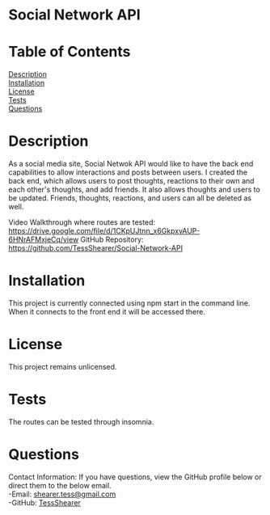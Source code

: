 

# Social Network API

# Table of Contents
[Description](#description)
<br>
[Installation](#installation)
<br>
[License](#license)
<br>
[Tests](#tests)
<br>
[Questions](#questions)

# Description
  As a social media site, Social Netwok API would like to have the back end capabilities to allow interactions and posts between users. I created the back end, which allows users to post thoughts, reactions to their own and each other's thoughts, and add friends. It also allows thoughts and users to be updated. Friends, thoughts, reactions, and users can all be deleted as well.

  Video Walkthrough where routes are tested: https://drive.google.com/file/d/1CKpUJtnn_x6GkpxvAUP-6HNrAFMxjeCq/view
  GitHub Repository: https://github.com/TessShearer/Social-Network-API

# Installation
  This project is currently connected using npm start in the command line. When it connects to the front end it will be accessed there.

# License
  This project remains unlicensed.

# Tests
  The routes can be tested through insomnia.

# Questions
Contact Information: If you have questions, view the GitHub profile below or direct them to the below email. <br>
-Email: [shearer.tess@gmail.com](mailto:shearer.tess@gmail.com) <br>
-GitHub: [TessShearer](https://github.com/TessShearer)
